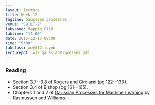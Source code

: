 ```yaml
---
layout: lecture
title: Week 12
tagline: Gaussian processes
venue: "SB LT-2"
labvenue: Mappin F110
labtime: "11:00"
date: 2015-12-15 09:00
time: "9:00"
labclass: week12.ipynb
lecturepdf: w12_gaussianProcesses.pdf
---
```


### Reading

-  Section 3.7--3.8 of Rogers and Girolami (pg 122--133).
-  Section 3.4 of Bishop (pg 161--165).
-  Chapters 1 and 2 of [Gaussian Processes for Machine
   Learning](http://www.gaussianprocess.org/gpml/chapters/) by
   Rasmussen and Williams

